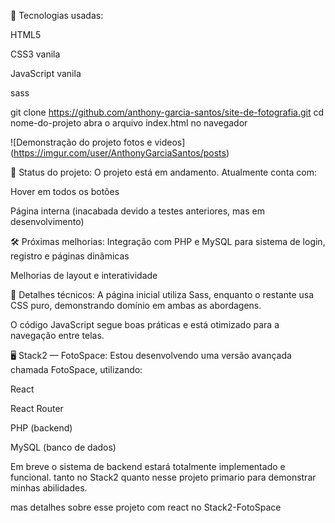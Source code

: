 🚀 Tecnologias usadas:

HTML5

CSS3 vanila

JavaScript vanila

sass

git clone https://github.com/anthony-garcia-santos/site-de-fotografia.git
cd nome-do-projeto
abra o arquivo index.html no navegador


![Demonstração do projeto fotos e videos]  (https://imgur.com/user/AnthonyGarciaSantos/posts)



📌 Status do projeto:
O projeto está em andamento.
Atualmente conta com:

Hover em todos os botões

Página interna (inacabada devido a testes anteriores, mas em desenvolvimento)

🛠️ Próximas melhorias:
Integração com PHP e MySQL para sistema de login, registro e páginas dinâmicas

Melhorias de layout e interatividade

📝 Detalhes técnicos:
A página inicial utiliza Sass, enquanto o restante usa CSS puro, demonstrando domínio em ambas as abordagens.

O código JavaScript segue boas práticas e está otimizado para a navegação entre telas.

🖥️ Stack2 — FotoSpace:
Estou desenvolvendo uma versão avançada chamada FotoSpace, utilizando:

React

React Router

PHP (backend)

MySQL (banco de dados)

Em breve o sistema de backend estará totalmente implementado e funcional.
tanto no Stack2 quanto nesse projeto primario para demonstrar minhas abilidades.  

mas detalhes sobre esse projeto com react no Stack2-FotoSpace
